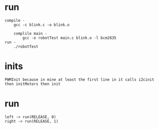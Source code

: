 # run
    compile - 
        gcc -c blink.c -o blink.o

        complile main - 
            gcc -o robotTest main.c blink.o -l bcm2835
    run - 
        ./robotTest

# inits
    PWMInit because in mine at least the first line in it calls i2cinit then initMotors then init

# run
    left -> run(RELEASE, 0)
    right -> run(RELEASE, 1)